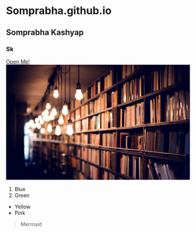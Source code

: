 # Somprabha.github.io
## Somprabha Kashyap
### Sk
[Open Me!](https://docs.github.com/en/get-started/writing-on-github/getting-started-with-writing-and-formatting-on-github/basic-writing-and-formatting-syntax)<br>
<img src = "Wallpaper8.jpg">
1. Blue
2. Green
* Yellow
* Pink
> Mermaid

